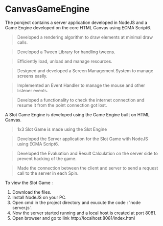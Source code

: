 # CanvasGameEngine

The poroject contains a server application developed in NodeJS and a Game Engine developed on the core HTML Canvas using ECMA Script6.

>	Developed a rendering algorithm to draw elements at minimal draw calls.

>	Developed a Tween Library for handling tweens.

>	Efficiently load, unload and manage resources.

>	Designed and developed a Screen Management System to manage screens easily.

>	Implemented an Event Handler to manage the mouse and other listener events.

>	Developed a functionality to check the internet connection and resume it from the point connection got lost.


A Slot Game Engine is developed using the Game Engine built on HTML Canvas.

> 1x3 Slot Game is made using the Slot Engine

>	Developed the Server application for the Slot Game with NodeJS using ECMA Script6.

>	Developed the Evaluation and Result Calculation on the server side to prevent hacking of the game.

>	Made the connection between the client and server to send a request call to the server in each Spin.


To view the Slot Game :
1. Download the files.
2. Install NodeJS on your PC.
3. Open cmd in the project directory and exucute the code : 'node server.js'.
4. Now the server started running and a local host is created at port 8081.
5. Open browser and go to link http://localhost:8081/index.html
